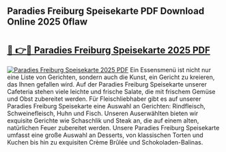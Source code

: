 ## Paradies Freiburg Speisekarte PDF Download Online 2025 0flaw

# <h2><a href="http://gca64l.nevu.top/?p=Paradies+Freiburg+Speisekarte">🔗 👉🔴 Paradies Freiburg Speisekarte 2025 PDF</a></h2>

[![Paradies Freiburg Speisekarte 2025 PDF](https://i.imgur.com/dBaPXMq.png)](http://gca64l.nevu.top/?p=Paradies+Freiburg+Speisekarte)
Ein Essensmenü ist nicht nur eine Liste von Gerichten, sondern auch die Kunst, ein Gericht zu kreieren, das Ihnen gefallen wird. Auf der Paradies Freiburg Speisekarte unserer Cafeteria stehen viele leichte und frische Salate, die mit frischem Gemüse und Obst zubereitet werden. Für Fleischliebhaber gibt es auf unserer Paradies Freiburg Speisekarte eine Auswahl an Gerichten: Rindfleisch, Schweinefleisch, Huhn und Fisch. Unseren Auserwählten bieten wir exquisite Gerichte wie Schaschlik und Steak an, die auf einem alten, natürlichen Feuer zubereitet werden. Unsere Paradies Freiburg Speisekarte umfasst eine große Auswahl an Desserts, von klassischen Torten und Kuchen bis hin zu exquisiten Crème Brûlée und Schokoladen-Balinas.
